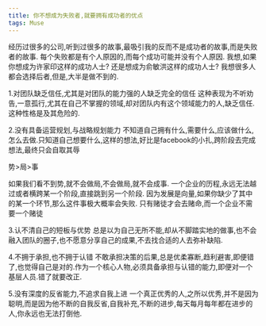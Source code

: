 ```yaml
---
title: 你不想成为失败者,就要拥有成功者的优点
tags: Muse
---
```


经历过很多的公司,听到过很多的故事,最吸引我的反而不是成功者的故事,而是失败者的故事.
每个失败都是有个人原因的,而每个成功可能并没有个人原因.
我想,如果你想成为许家印这样的成功人士?
还是想成为俞敏洪这样的成功人士?
我想很多人都会选择后者,但是,大半是做不到的.

1.对团队缺乏信任,尤其是对团队的能力强的人缺乏完全的信任
这种表现为不听劝告,一意孤行,尤其在自己不掌握的领域,却对团队内有这个领域能力的人,缺乏信任.这种性格是及其危险的.

2.没有具备运营规划,与战略规划能力
不知道自己拥有什么,需要什么,应该做什么,怎么去做.只知道自己想要什么,这样的想法,好比是facebook的小扎,跨阶段去完成想法,最终只会自取其辱

势>局>事

如果我们看不到势,就不会做局,不会做局,就不会成事.
一个企业的历程,永远无法越过或者横跨某一个阶段,直接跳到另一个阶段.
因为发展是向量,如果你缺少了其中的某一个环节,那么这件事极大概率会失败.
只有赌徒才会去赌命,而一个企业不需要一个赌徒

3.认不清自己的短板与优势
总是以为自己无所不能,却从不脚踏实地的做事,也不会融入团队的圈子,也不愿意分享自己的成果,不去找合适的人去弥补缺陷.

4.不拥于承担,也不拥于认错
不敢承担决策的后果,总是优柔寡断,趋利避害,即便错了,也觉得自己是对的.作为一个核心人物,必须具备承担与认错的能力,即便对一个基层人员.错了就要改正.

5.没有深度的反省能力,不追求自我上进
一个真正优秀的人,之所以优秀,并不是因为聪明,而是因为他不断的自我反省,自我补充,不断的进步,每天每月每年都在进步的人,你永远也无法打倒他.

